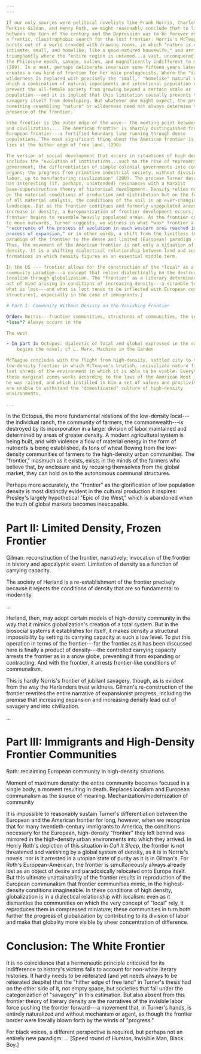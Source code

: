 ```yaml
---
---

If our only sources were political novelists like Frank Norris, Charlotte
Perkins Gilman, and Henry Roth, we might reasonably conclude that to live
between the turn of the century and the Depression was to be forever engaged in
a frantic, claustrophobic search for the lost frontier. Norris's McTeague
bursts out of a world crowded with drawing rooms, in which "nature is cosey,
intimate, small, and homelike, like a good-natured housewife," and arrives
triumphantly where the "entire region is untamed...a vast, unconquered brute of
the Philocene epoch, savage, sullen, and magnificently indifferent to men"
(209). In a neat, perhaps deliberate inversion some fifteen years later, Gilman
creates a new kind of frontier for her male protagonists. Where the "savage"
wilderness is replaced with precisely the "small," "homelike" natural world in
which a combination of natural impediments and intentional population control
prevent the all-female society from growing beyond a certain scale or
population---and it is implied that this limitation causally prevents that
savagery itself from developing. But whatever one might expect, the presence of
something resembling "nature" or wilderness need not always determine the
presence of the frontier.

>the frontier is the outer edge of the wave-- the meeting point between savagery
and civilization.... The American frontier is sharply distinguished from the
European frontier---a fortified boundary line running through dense
populations. The most significant thing about the American frontier is, that it
lies at the hither edge of free land. (200)

The version of social development that occurs in situations of high density
includes the "evolution of institutions...such as the rise of representative
government; the differentiation of simple colonial governments into complex
organs; the progress from primitive industrial society, without division of
labor, up to manufacturing civilization" (200). The process Turner describes
has interesting (if, perhaps, unintended) resonances with a Marxist
base-superstructure theory of historical development. Density relies not only
on the material conditions of production and distribution but on the foundation
of all material analysis, the conditions of the soil in an ever-changing
landscape. But as the frontier continues and formerly unpopulated areas
increase in density, a Europeanization of frontier development occurs, and the
frontier begins to resemble heavily populated areas. As the frontier continues
to move outwards, Turner suggests, we witness in what *was* frontier a
"recurrence of the process of evolution in each western area reached in the
process of expansion," or in other words, a shift from the limitless (American)
paradigm of the frontier to the dense and limited (European) paradigm (200)
Thus, the movement of the American frontier is not only a situation of changing
density. It is a shifting dialectical relationship between land and social
formations in which density figures as an essential middle term. 

In the US --- frontier allows for the construction of the *local* as a
community paradigm---a concept that relies dialectically on the destruction of
localism through globalization. The "frontier" as a literary determinant is an
act of mind arising in conditions of increasing density---a scramble to regain
what is lost---and what is lost tends to be inflected with European communal
structures[, especially in the case of immigrants.] 

# Part I: Community Without Density on the Vanishing Frontier

Order: Norris---frontier communities, structures of communities, the sense of
*loss*? Always occurs in the 

The west

- In part 3: Octopus: dialectic of local and global expressed in the railroad whistle that
    begins the novel; cf L. Marx, Machine in the Garden

McTeague concludes with the flight from high-density, settled city to the
low-density frontier in which McTeague's brutish, uncivilized nature finds the
last shreds of the environment in which it is able to be viable. Everything in
these marginal zones works according to the laws of the American West in which
he was raised, and which instilled in him a set of values and proclivities that
are unable to withstand the "domesticated" culture of high-density
environments.

...
```


In the Octopus, the more fundamental relations of the low-density local---the
individual ranch, the community of farmers, the commonwealth---is destroyed by
its incorporation in a larger division of labor maintained and determined by
areas of greater density. A modern agricultural system is being built, and with
violence a flow of material energy in the form of nutrients is being
established, its tons of wheat flowing from the low-density communities of
farmers to the high-density urban communities. The "frontier," inasmuch as it
exists, exists in the minds of the farmers who believe that, by enclosure and
by recusing themselves from the global market, they can hold on to the
autonomous communal structures. 

Perhaps more accurately, the "frontier" as the glorification of low population
density is most distinctly evident in the cultural production it inspires:
Presley's largely hypothetical "Epic of the West," which is abandoned when the
truth of global markets becomes inescapable.

# Part II: Limited Density, Frozen Frontier

Gilman: reconstruction of the frontier, narratively; invocation of the frontier
in history and apocalyptic event. Limitation of density as a function of
carrying capacity. 

The society of Herland is a re-establishment of the frontier precisely because
it rejects the conditions of density that are so fundamental to modernity.

...

Herland, then, may adopt certain models of high-density community in the way
that it mimics globalization's creation of a total system. But in the biosocial
systems it establishes for itself, it makes density a structural impossibility
by setting its carrying capacity at such a low level. To put this operation in
terms of the frontier---for the frontier as it has been discussed here is
finally a product of density---the controlled carrying capacity arrests the
frontier as in a snow globe, preventing it from expanding or contracting. And
with the frontier, it arrests frontier-like conditions of communalism.

This is hardly Norris's frontier of jubilant savagery, though, as is evident
from the way the Herlanders treat wildness. Gilman's re-construction of the
frontier rewrites the entire narrative of expansionist progress, including the
premise that increasing expansion and increasing density lead out of savagery
and into civilization.

...


# Part III: Immigrants and High-Density Frontier Communities

Roth: reclaiming European community in high-density situations. 

Moment of maximum density: the entire community becomes focused in a single
body, a moment resulting in death. Replaces localism and European communalism
as the source of meaning. Mechanization/modernization of community

It is impossible to reasonably sustain Turner's differentiation between the
European and the American frontier for long, however, when we recognize that
for many twentieth-century immigrants to America, the conditions necessary for
the European, high-density "frontier" they left behind was mirrored in the
high-density urban environments into which they arrived. In Henry Roth's
depiction of this situation in *Call It Sleep*, the frontier is not threatened
and vanishing by a global system of density, as it is in Norris's novels, nor
is it arrested in a utopian state of purity as it is in Gilman's. For Roth's
European-American, the frontier is simultaneously always already lost as an
object of desire and paradoxically relocated onto Europe itself. But this
ultimate unattainability of the frontier results in reproduction of the
European communalism that frontier communities mimic, in the highest-density
conditions imagineable. In these conditions of high density, globalization is
in a dialectical relationship with localism: even as it dismantles the
communities on which the very concept of "local" rely, it reproduces them in
compressed miniature; these communities in turn both further the progress of
globalization by contributing to its division of labor and make that globality
more visible by sheer concentration of difference.

# Conclusion: The White Frontier

It is no coincidence that a hermeneutic principle criticized for its
indifference to history's victims fails to account for non-white literary
histories. It hardly needs to be reiterated (and yet needs always to be
reiterated despite) that the "hither edge of free land" in Turner's thesis had
on the other side of it, not empty space, but societies that fall under the
categorization of "savagery" in this estimation. But also absent from this
frontier theory of literary density are the narratives of the invisible labor
force pushing the frontier forward---a movement that, in Turner's hands, is
entirely naturalized and without mechanism or agent, as though the frontier
border were literally blown forth by the winds of "progress." 

For black voices, a different perspective is required, but perhaps not an
entirely new paradigm. ... [Speed round of Hurston, Invisible Man, Black Boy.] 

